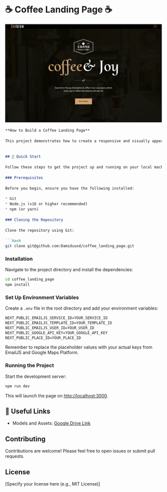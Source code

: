 # ☕ Coffee Landing Page ☕ 

<img src="public/bg.png" alt="Banner Image" />

```markdown
**How to Build a Coffee Landing Page**

This project demonstrates how to create a responsive and visually appealing coffee-themed<br> landing page using React, Next.js, Tailwind CSS, Framer Motion, and GSAP.<br> We combine smooth animations with a sleek design to showcase coffee products dynamically <br>and professionally.


## 🚀 Quick Start

Follow these steps to get the project up and running on your local machine.

### Prerequisites

Before you begin, ensure you have the following installed:

* Git
* Node.js (v16 or higher recommended)
* npm (or yarn)

### Cloning the Repository

Clone the repository using Git:

```bash
git clone git@github.com:Damiduuxd/coffee_landing_page.git
```

### Installation

Navigate to the project directory and install the dependencies:

```bash
cd coffee_landing_page
npm install
```

### Set Up Environment Variables

Create a `.env` file in the root directory and add your environment variables:

```
NEXT_PUBLIC_EMAILJS_SERVICE_ID=YOUR_SERVICE_ID
NEXT_PUBLIC_EMAILJS_TEMPLATE_ID=YOUR_TEMPLATE_ID
NEXT_PUBLIC_EMAILJS_USER_ID=YOUR_USER_ID
NEXT_PUBLIC_GOOGLE_API_KEY=YOUR_GOOGLE_API_KEY
NEXT_PUBLIC_PLACE_ID=YOUR_PLACE_ID
```

Remember to replace the placeholder values with your actual keys from EmailJS and Google Maps Platform.

### Running the Project

Start the development server:

```bash
npm run dev
```

This will launch the page on [http://localhost:3000](http://localhost:3000).

## 🔗 Useful Links

- Models and Assets: [Google Drive Link](https://drive.google.com/file/d/1uiYBBLvtv-yfIL4AISiPLYYQpY-fkRAE/view)

## Contributing

Contributions are welcome! Please feel free to open issues or submit pull requests.

## License

[Specify your license here (e.g., MIT License)]
